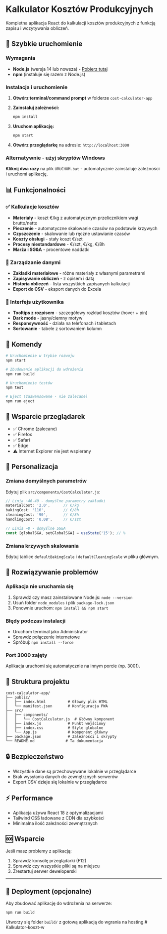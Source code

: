 # Kalkulator Kosztów Produkcyjnych

Kompletna aplikacja React do kalkulacji kosztów produkcyjnych z funkcją zapisu i wczytywania obliczeń.

## 🚀 Szybkie uruchomienie

### Wymagania
- **Node.js** (wersja 14 lub nowsza) - [Pobierz tutaj](https://nodejs.org/)
- **npm** (instaluje się razem z Node.js)

### Instalacja i uruchomienie

1. **Otwórz terminal/command prompt** w folderze `cost-calculator-app`

2. **Zainstaluj zależności:**
   ```bash
   npm install
   ```

3. **Uruchom aplikację:**
   ```bash
   npm start
   ```

4. **Otwórz przeglądarkę** na adresie: `http://localhost:3000`

### Alternatywnie - użyj skryptów Windows

**Kliknij dwa razy** na plik `URUCHOM.bat` - automatycznie zainstaluje zależności i uruchomi aplikację.

## 📊 Funkcjonalności

### ✅ Kalkulacje kosztów
- **Materiały** - koszt €/kg z automatycznym przelicznikiem wagi brutto/netto
- **Pieczenie** - automatyczne skalowanie czasów na podstawie krzywych
- **Czyszczenie** - skalowanie lub ręczne ustawianie czasów
- **Koszty obsługi** - stały koszt €/szt
- **Procesy niestandardowe** - €/szt, €/kg, €/8h
- **Marża i SG&A** - procentowe naddatki

### 📁 Zarządzanie danymi
- **Zakładki materiałowe** - różne materiały z własnymi parametrami
- **Zapisywanie obliczeń** - z opisem i datą
- **Historia obliczeń** - lista wszystkich zapisanych kalkulacji
- **Export do CSV** - eksport danych do Excela

### 🎯 Interfejs użytkownika
- **Tooltips z rozpisem** - szczegółowy rozkład kosztów (hover + pin)
- **Dark mode** - jasny/ciemny motyw
- **Responsywność** - działa na telefonach i tabletach
- **Sortowanie** - tabele z sortowaniem kolumn

## 🔧 Komendy

```bash
# Uruchomienie w trybie rozwoju
npm start

# Zbudowanie aplikacji do wdrożenia
npm run build

# Uruchomienie testów
npm test

# Eject (zaawansowane - nie zalecane)
npm run eject
```

## 📱 Wsparcie przeglądarek

- ✅ Chrome (zalecane)
- ✅ Firefox
- ✅ Safari
- ✅ Edge
- ⚠️ Internet Explorer nie jest wspierany

## 🎨 Personalizacja

### Zmiana domyślnych parametrów
Edytuj plik `src/components/CostCalculator.js`:

```javascript
// Linia ~46-49 - domyślne parametry zakładki
materialCost: '2.0',      // €/kg
bakingCost: '110',        // €/8h
cleaningCost: '90',       // €/8h
handlingCost: '0.08',     // €/szt

// Linia ~8 - domyślne SG&A
const [globalSGA, setGlobalSGA] = useState('15'); // %
```

### Zmiana krzywych skalowania
Edytuj tablice `defaultBakingScale` i `defaultCleaningScale` w pliku głównym.

## 🐛 Rozwiązywanie problemów

### Aplikacja nie uruchamia się
1. Sprawdź czy masz zainstalowane Node.js: `node --version`
2. Usuń folder `node_modules` i plik `package-lock.json`
3. Ponownie uruchom: `npm install && npm start`

### Błędy podczas instalacji
- Uruchom terminal jako Administrator
- Sprawdź połączenie internetowe
- Spróbuj: `npm install --force`

### Port 3000 zajęty
Aplikacja uruchomi się automatycznie na innym porcie (np. 3001).

## 📝 Struktura projektu

```
cost-calculator-app/
├── public/
│   ├── index.html          # Główny plik HTML
│   └── manifest.json       # Konfiguracja PWA
├── src/
│   ├── components/
│   │   └── CostCalculator.js  # Główny komponent
│   ├── index.js            # Punkt wejściowy
│   ├── index.css           # Style globalne
│   └── App.js              # Komponent główny
├── package.json            # Zależności i skrypty
└── README.md              # Ta dokumentacja
```

## 🔒 Bezpieczeństwo

- Wszystkie dane są przechowywane lokalnie w przeglądarce
- Brak wysyłania danych do zewnętrznych serwerów
- Export CSV dzieje się lokalnie w przeglądarce

## ⚡ Performance

- Aplikacja używa React 18 z optymalizacjami
- Tailwind CSS ładowane z CDN dla szybkości
- Minimalna ilość zależności zewnętrznych

## 🆘 Wsparcie

Jeśli masz problemy z aplikacją:

1. Sprawdź konsolę przeglądarki (F12)
2. Sprawdź czy wszystkie pliki są na miejscu
3. Zrestartuj serwer deweloperski

---

## 🚀 Deployment (opcjonalne)

Aby zbudować aplikację do wdrożenia na serwerze:

```bash
npm run build
```

Utworzy się folder `build/` z gotową aplikacją do wgrania na hosting.# Kalkulator-koszt-w
